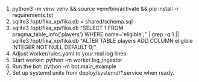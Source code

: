 1) python3 -m venv venv && source venv/bin/activate && pip install -r requirements.txt
2) sqlite3 /opt/fika_xp/fika.db < shared/schema.sql
3) sqlite3 /opt/fika_xp/fika.db "SELECT 1 FROM pragma_table_info('players') WHERE name='eligible';" | grep -q 1 || sqlite3 /opt/fika_xp/fika.db "ALTER TABLE players ADD COLUMN eligible INTEGER NOT NULL DEFAULT 0;"
4) Adjust worker/rules.yaml to your real log lines.
5) Start worker: python -m worker.log_ingestor
6) Run the bot:  python -m bot.main_example
7) Set up systemd units from deploy/systemd/*.service when ready.
